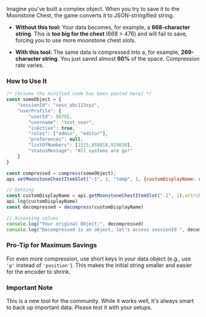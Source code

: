 Imagine you've built a complex object. When you try to save it to the Moonstone Chest, the game converts it to JSON-stringified string.

*   **Without this tool:** Your data becomes, for example, a **668-character string**. This is **too big for the chest** (668 > 476) and will fail to save, forcing you to use more moonstone chest slots.

*   **With this tool:** The same data is compressed into a, for example, **269-character string**. You just saved almost **60%** of the space. Compression rate varies.

### How to Use It

```javascript
/* [Assume the minified code has been pasted here] */
const someObject = {
    "sessionId": "sess_abc123xyz",
    "userProfile": {
        "userId": 98765,
        "username": "test_user",
        "isActive": true,
        "roles": ["admin", "editor"],
        "preferences": null,
        "listOfNumbers": [1515,858818,919030],
        "statusMessage": "All systems are go!"
    }
}

const compressed = compress(someObject);
api.setMoonstoneChestItemSlot("-1", 1, "temp", 1, {customDisplayName: compressed})

// Getting
const customDisplayName = api.getMoonstoneChestItemSlot("-1", 1).attributes.customDisplayName;
api.log(customDisplayName)
const decompressed = decompress(customDisplayName)

// Accessing values
console.log("Your original Object:", decompressed)
console.log("Decompressed is an object, let's access sessionId ", decompressed.sessionId) 
```

### Pro-Tip for Maximum Savings

For even more compression, use short keys in your data object (e.g., use `'p'` instead of `'position'`). This makes the initial string smaller and easier for the encoder to shrink.

### Important Note

This is a new tool for the community. While it works well, it's always smart to back up important data. Please test it with your setups.